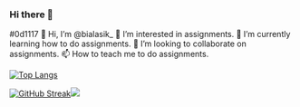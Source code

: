 ### Hi there 👋
#0d1117
👋 Hi, I’m @bialasik_
👀 I’m interested in assignments.
🌱 I’m currently learning how to do assignments.
💞️ I’m looking to collaborate on assignments.
📫 How to teach me to do assignments.

[![Top Langs](https://github-readme-stats.vercel.app/api/top-langs/?username=bialas0&layout=compact&theme=tokyonight)](https://github.com/anuraghazra/github-readme-stats)

[![GitHub Streak](https://streak-stats.demolab.com/?user=bialas0)](https://git.io/streak-stats)![](https://media.tenor.com/eFHqZwJiiBkAAAAM/the-rock-the-rock-eyebrows.gif)
